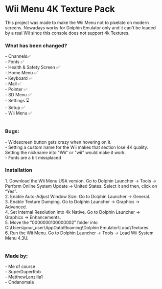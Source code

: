 <h1>Wii Menu 4K Texture Pack</h1>
This project was made to make the Wii Menu not to pixelate on modern screens. Nowadays works for Dolphin Emulator only and it can't be loaded by a real Wii since this console does not support 4k Textures.
<br>
<h3>What has been changed?</h3>
- Channels✅ <br>
- Fonts ✅ <br>
- Health & Safety Screen ✅ <br>
- Home Menu ✅ <br>
- Keyboard ✅ <br>
- Mail ✅ <br>
- Pointer ✅ <br>
- SD Menu ✅ <br>
- Settings ⌛ <br>
- Setup ✅ <br>
- Wii Menu ✅ <br>
<br>
<h3>Bugs:</h3>
- Widescreen button gets crazy when hovering on it. <br>
- Setting a custom name for the Wii makes that section lose 4K quality. Setting the nickname into "Wii" or "wii" would make it work. <br>
- Fonts are a bit missplaced <br>

<h3>Installation</h3>
1. Download the Wii Menu USA version. Go to Dolphin Launcher → Tools → Perform Online System Update → United States. Select it and then, click on “Yes”.<br>
2. Enable Auto-Adjust Window Size. Go to Dolphin Launcher → General.<br>
3. Enable Texture Dumping. Go to Dolphin Launcher → Graphics → Advanced.<br>
4. Set Internal Resolution into 4k Native. Go to Dolphin Launcher → Graphics → Enhancements.<br>
5.  Move the “0000000100000002” folder into C:\Users\your_user\AppData\Roaming\Dolphin Emulator\Load\Textures.<br>
6. Run the Wii Menu. Go to Dolphin Launcher → Tools → Load Wii System Menu 4.3U.<br>
<br>
<h3>Made by:</h3>
- Me of course <br>
- SuperDuperRob <br>
- MatthewLanzilla1 <br>
- Ondanomala <br>
